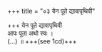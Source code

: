 +++
title = "०३ येन पूते द्यावापृथिवी"

+++
येन पूते द्यावापृथिवी  
आपः पूता अथो स्वः ।  
(…) ॥ +++(see 1cd)+++